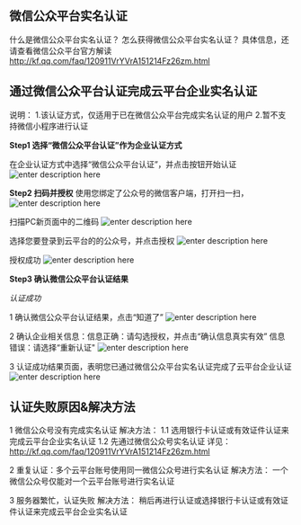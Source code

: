 
## 微信公众平台实名认证

什么是微信公众平台实名认证？
怎么获得微信公众平台实名认证？
具体信息，还请查看微信公众平台官方解读 http://kf.qq.com/faq/120911VrYVrA151214Fz26zm.html



## 通过微信公众平台认证完成云平台企业实名认证
说明：
1.该认证方式，仅适用于已在微信公众平台完成实名认证的用户
2.暂不支持微信小程序进行认证

**Step1  选择“微信公众平台认证”作为企业认证方式**

在企业认证方式中选择“微信公众平台认证”，并点击按钮开始认证
![enter description here][1]


**Step2  扫码并授权**
使用您绑定了公众号的微信客户端，打开扫一扫，
![enter description here][2]

扫描PC新页面中的二维码
![enter description here][3]

选择您要登录到云平台的的公众号，并点击授权
![enter description here][4]

授权成功
![enter description here][5]


**Step3  确认微信公众平台认证结果**

*认证成功*

1  确认微信公众平台认证结果，点击“知道了”
![enter description here][6]

2 确认企业相关信息：信息正确：请勾选授权，并点击“确认信息真实有效”
                                   信息错误：请选择“重新认证"
![enter description here][7]

3 认证成功结果页面，表明您已通过微信公众平台实名认证完成了云平台企业认证
![enter description here][8]


## 认证失败原因&解决方法

1 微信公众号没有完成实名认证
   解决方法：
   1.1  选用银行卡认证或有效证件认证来完成云平台企业实名认证
   1.2  先通过微信公众号实名认证 详见： 
          http://kf.qq.com/faq/120911VrYVrA151214Fz26zm.html
							
2 重复认证：多个云平台账号使用同一微信公众号进行实名认证
  解决方法：
  一个微信公众号仅能对一个云平台账号进行实名认证
  
  
3 服务器繁忙，认证失败
   解决方法：
   稍后再进行认证或选择银行卡认证或有效证件认证来完成云平台企业实名认证
   


  [1]: http://imgcache.tcecqpoc.fsphere.cn/image/mc.qcloudimg.com/static/img/4ec7c450edb1ad4c3728289b1c3a2fac/Step1.png
  [2]: http://imgcache.tcecqpoc.fsphere.cn/image/mc.qcloudimg.com/static/img/db96dab81ea00394de4ef2c89bbff5f5/step2.1.png
  [3]: http://imgcache.tcecqpoc.fsphere.cn/image/mc.qcloudimg.com/static/img/bac6b84a00a32a3ee0c287fac01785ee/step2.2.png
  [4]: http://imgcache.tcecqpoc.fsphere.cn/image/mc.qcloudimg.com/static/img/9d7d8182b7facd0df6fd28cd1597ce58/step2.3.png
  [5]: http://imgcache.tcecqpoc.fsphere.cn/image/mc.qcloudimg.com/static/img/f922081ddb134fe4858b8ada75ed50f3/step2.4.png
  [6]: http://imgcache.tcecqpoc.fsphere.cn/image/mc.qcloudimg.com/static/img/000f720effb2469d9135b49d34a0b414/3-1.png
  [7]: http://imgcache.tcecqpoc.fsphere.cn/image/mc.qcloudimg.com/static/img/88baae81775cbd252254a1bbfe266190/3-2.png
  [8]: http://imgcache.tcecqpoc.fsphere.cn/image/mc.qcloudimg.com/static/img/a3c0e5e3eb7441c36fa44d077d411de9/3-3.png